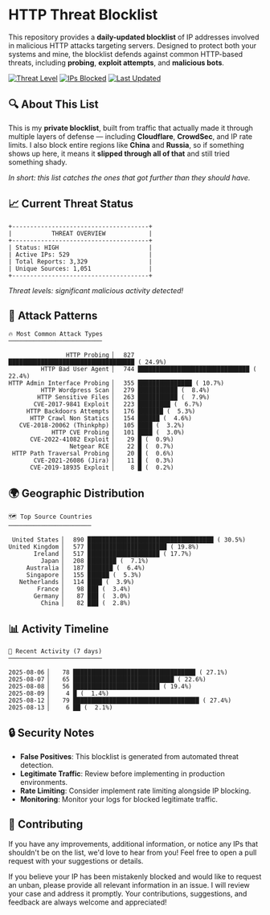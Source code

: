 # HTTP Threat Blocklist

This repository provides a **daily-updated blocklist** of IP addresses involved in malicious HTTP attacks targeting servers. Designed to protect both your systems and mine, the blocklist defends against common HTTP-based threats, including **probing**, **exploit attempts**, and **malicious bots**.

[![Threat Level](https://img.shields.io/badge/Threat%20Level-HIGH-red)](.)
[![IPs Blocked](https://img.shields.io/badge/IPs%20Blocked-529-blue)](.)
[![Last Updated](https://img.shields.io/badge/Updated-2025--08--13-brightgreen)](.)

## 🔍 About This List

This is my **private blocklist**, built from traffic that actually made it through multiple layers of defense — including **Cloudflare**, **CrowdSec**, and IP rate limits. I also block entire regions like **China** and **Russia**, so if something shows up here, it means it **slipped through all of that** and still tried something shady.

*In short: this list catches the ones that got further than they should have.*

## 📈 Current Threat Status

```
+--------------------------------------+
|           THREAT OVERVIEW            |
+--------------------------------------+
| Status: HIGH                         |
| Active IPs: 529                      |
| Total Reports: 3,329                 |
| Unique Sources: 1,051                |
+--------------------------------------+
```

*Threat levels: significant malicious activity detected!*

## 🎯 Attack Patterns

```
🔥 Most Common Attack Types
──────────────────────────

                HTTP Probing ▏  827 ███████████████████████████████████ ( 24.9%)
         HTTP Bad User Agent ▏  744 ███████████████████████████████ ( 22.4%)
HTTP Admin Interface Probing ▏  355 ███████████████ ( 10.7%)
         HTTP Wordpress Scan ▏  279 ███████████ (  8.4%)
        HTTP Sensitive Files ▏  263 ███████████ (  7.9%)
       CVE-2017-9841 Exploit ▏  223 █████████ (  6.7%)
     HTTP Backdoors Attempts ▏  176 ███████ (  5.3%)
      HTTP Crawl Non Statics ▏  154 ██████ (  4.6%)
   CVE-2018-20062 (Thinkphp) ▏  105 ████ (  3.2%)
            HTTP CVE Probing ▏  101 ████ (  3.0%)
      CVE-2022-41082 Exploit ▏   29 █ (  0.9%)
                 Netgear RCE ▏   22 █ (  0.7%)
 HTTP Path Traversal Probing ▏   20 █ (  0.6%)
       CVE-2021-26086 (Jira) ▏   11 █ (  0.3%)
      CVE-2019-18935 Exploit ▏    8 █ (  0.2%)
```

## 🌍 Geographic Distribution

```
🗺️ Top Source Countries
───────────────────────

 United States ▏  890 ███████████████████████████████████ ( 30.5%)
United Kingdom ▏  577 ██████████████████████ ( 19.8%)
       Ireland ▏  517 ████████████████████ ( 17.7%)
         Japan ▏  208 ████████ (  7.1%)
     Australia ▏  187 ███████ (  6.4%)
     Singapore ▏  155 ██████ (  5.3%)
   Netherlands ▏  114 ████ (  3.9%)
        France ▏   98 ███ (  3.4%)
       Germany ▏   87 ███ (  3.0%)
         China ▏   82 ███ (  2.8%)
```

## 📊 Activity Timeline

```
📅 Recent Activity (7 days)
──────────────────────────

2025-08-06 ▏   78 ██████████████████████████████████ ( 27.1%)
2025-08-07 ▏   65 ████████████████████████████ ( 22.6%)
2025-08-08 ▏   56 ████████████████████████ ( 19.4%)
2025-08-09 ▏    4 █ (  1.4%)
2025-08-12 ▏   79 ███████████████████████████████████ ( 27.4%)
2025-08-13 ▏    6 ██ (  2.1%)
```

## 🔒 Security Notes

- **False Positives**: This blocklist is generated from automated threat detection.
- **Legitimate Traffic**: Review before implementing in production environments.
- **Rate Limiting**: Consider implement rate limiting alongside IP blocking.
- **Monitoring**: Monitor your logs for blocked legitimate traffic.

## 🤝 Contributing

If you have any improvements, additional information, or notice any IPs that shouldn't be on the list, we'd love to hear from you! Feel free to open a pull request with your suggestions or details.

If you believe your IP has been mistakenly blocked and would like to request an unban, please provide all relevant information in an issue. I will review your case and address it promptly. Your contributions, suggestions, and feedback are always welcome and appreciated!